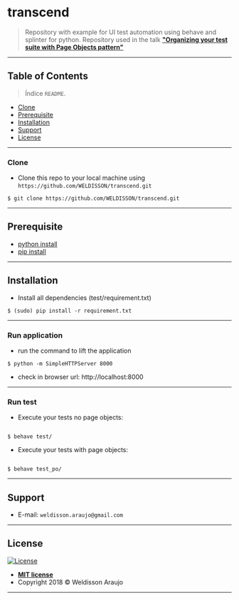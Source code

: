 # transcend
> Repository with example for UI test automation using behave and splinter for python.
> Repository used in the talk **["Organizing your test suite with Page Objects pattern"](https://goo.gl/dtdrfH)**

---
## Table of Contents
> Índice `README`.
- [Clone](#clone)
- [Prerequisite](#prerequisite)
- [Installation](#installation)
- [Support](#support)
- [License](#license)

---
### Clone
- Clone this repo to your local machine using `https://github.com/WELDISSON/transcend.git`
```shell
$ git clone https://github.com/WELDISSON/transcend.git
````

---
## Prerequisite
- [python install](https://www.python.org/downloads/release/python-2715/)
- [pip install](https://pip.pypa.io/en/stable/installing/)

---
## Installation
- Install all dependencies (test/requirement.txt)

```shell
$ (sudo) pip install -r requirement.txt
```

---
### Run application
- run the command to lift the application
```shell
$ python -m SimpleHTTPServer 8000
```
- check in browser url: http://localhost:8000

--- 
### Run test
- Execute your tests no page objects:

```shell

$ behave test/
```
- Execute your tests with page objects:

```shell

$ behave test_po/
```
---
## Support
- E-mail: `weldisson.araujo@gmail.com`

---
## License
[![License](http://img.shields.io/:license-mit-blue.svg?style=flat-square)](http://badges.mit-license.org)
- **[MIT license](http://opensource.org/licenses/mit-license.php)**
- Copyright 2018 © <a target="_blank">Weldisson Araujo</a>

---
